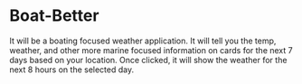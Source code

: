 # Boat-Better
It will be a boating focused weather application. It will tell you the temp, weather, and other more marine focused information on cards for the next 7 days based on your location. Once clicked, it will show the weather for the next 8 hours on the selected day.
